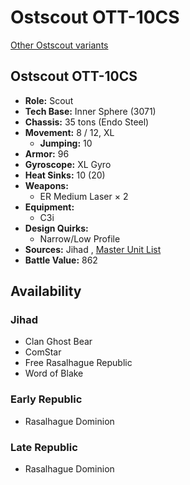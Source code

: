 # Ostscout OTT-10CS 

[Other Ostscout variants](../ostscout.md) 

## Ostscout OTT-10CS 

- **Role:** Scout 
- **Tech Base:** Inner Sphere (3071) 
- **Chassis:** 35 tons (Endo Steel) 
- **Movement:** 8 / 12, XL 
  - **Jumping:** 10 
- **Armor:** 96 
- **Gyroscope:** XL Gyro 
- **Heat Sinks:** 10 (20) 
- **Weapons:** 
  - ER Medium Laser × 2 
- **Equipment:** 
  - C3i 
- **Design Quirks:** 
  - Narrow/Low Profile 
- **Sources:** Jihad , [Master Unit List](http://masterunitlist.info/Unit/Details/2364/ostscout-ott-10cs) 
- **Battle Value:** 862 

## Availability 

### Jihad 

- Clan Ghost Bear 
- ComStar 
- Free Rasalhague Republic 
- Word of Blake 

### Early Republic 

- Rasalhague Dominion 

### Late Republic 

- Rasalhague Dominion 

